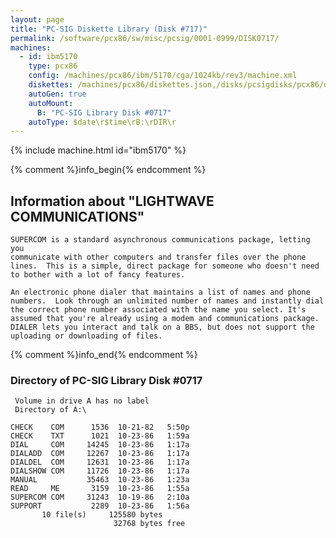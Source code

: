 ```yaml
---
layout: page
title: "PC-SIG Diskette Library (Disk #717)"
permalink: /software/pcx86/sw/misc/pcsig/0001-0999/DISK0717/
machines:
  - id: ibm5170
    type: pcx86
    config: /machines/pcx86/ibm/5170/cga/1024kb/rev3/machine.xml
    diskettes: /machines/pcx86/diskettes.json,/disks/pcsigdisks/pcx86/diskettes.json
    autoGen: true
    autoMount:
      B: "PC-SIG Library Disk #0717"
    autoType: $date\r$time\rB:\rDIR\r
---
```


{% include machine.html id="ibm5170" %}

{% comment %}info_begin{% endcomment %}

## Information about "LIGHTWAVE COMMUNICATIONS"

    SUPERCOM is a standard asynchronous communications package, letting you
    communicate with other computers and transfer files over the phone
    lines.  This is a simple, direct package for someone who doesn't need
    to bother with a lot of fancy features.
    
    An electronic phone dialer that maintains a list of names and phone
    numbers.  Look through an unlimited number of names and instantly dial
    the correct phone number associated with the name you select. It's
    assumed that you're already using a modem and communications package.
    DIALER lets you interact and talk on a BBS, but does not support the
    uploading or downloading of files.
{% comment %}info_end{% endcomment %}


### Directory of PC-SIG Library Disk #0717

     Volume in drive A has no label
     Directory of A:\

    CHECK    COM      1536  10-21-82   5:50p
    CHECK    TXT      1021  10-23-86   1:59a
    DIAL     COM     14245  10-23-86   1:17a
    DIALADD  COM     12267  10-23-86   1:17a
    DIALDEL  COM     12631  10-23-86   1:17a
    DIALSHOW COM     11726  10-23-86   1:17a
    MANUAL           35463  10-23-86   1:23a
    READ     ME       3159  10-23-86   1:55a
    SUPERCOM COM     31243  10-19-86   2:10a
    SUPPORT           2289  10-23-86   1:56a
           10 file(s)     125580 bytes
                           32768 bytes free
